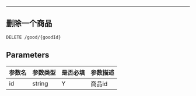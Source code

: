 
---
## 删除一个商品

```
DELETE /good/{goodId}
```

## Parameters

|参数名|参数类型|是否必填|参数描述|
|-----|--------|-------|--------|
|id|string|Y|商品id|
